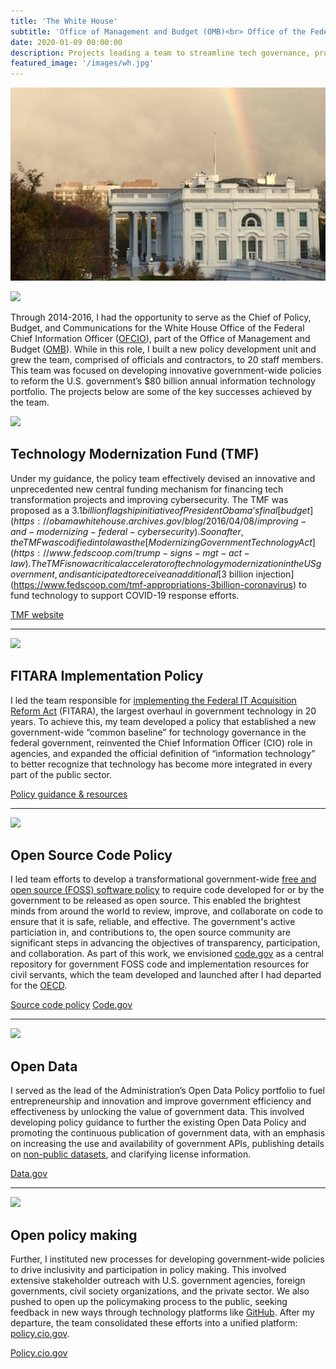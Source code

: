 ```yaml
---
title: 'The White House'
subtitle: 'Office of Management and Budget (OMB)<br> Office of the Federal Chief Information Office (OFCIO)'
date: 2020-01-09 00:00:00
description: Projects leading a team to streamline tech governance, promote open data and open source software, establish new funding mechanisms, and engage the public in policymaking.
featured_image: '/images/wh.jpg'
---
```


![](/images/wh.jpg)

![]({{site.baseurl}}/images/wh.png)

Through 2014-2016, I had the opportunity to serve as the Chief of Policy, Budget, and Communications for the White House Office of the Federal Chief Information Officer ([OFCIO](https://www.whitehouse.gov/omb/management/egov)), part of the Office of Management and Budget ([OMB](https://www.whitehouse.gov/omb)). While in this role, I built a new policy development unit and grew the team, comprised of officials and contractors, to 20 staff members. This team was focused on developing innovative government-wide policies to reform the U.S. government’s $80 billion annual information technology portfolio. The projects below are some of the key successes achieved by the team.

![]({{site.baseurl}}/images/tmf.png)

## Technology Modernization Fund (TMF)

Under my guidance, the policy team effectively devised an innovative and unprecedented new central funding mechanism for financing tech transformation projects and improving cybersecurity. The TMF was proposed as a $3.1 billion flagship initiative of President Obama’s final [budget](https://obamawhitehouse.archives.gov/blog/2016/04/08/improving-and-modernizing-federal-cybersecurity). Soon after, the TMF was codified into law as the [Modernizing Government Technology Act](https://www.fedscoop.com/trump-signs-mgt-act-law).  The TMF is now a critical accelerator of technology modernization in the US government, and is anticipated to receive an additional [$3 billion injection](https://www.fedscoop.com/tmf-appropriations-3billion-coronavirus) to fund technology to support COVID-19 response efforts.

<a href="https://tmf.cio.gov" class="button button--large">TMF website</a> 

---

![]({{site.baseurl}}/images/fitara.png)

## FITARA Implementation Policy

I led the team responsible for [implementing the Federal IT Acquisition Reform Act](https://obamawhitehouse.archives.gov/blog/2015/06/10/new-foundation-technology-management) (FITARA), the largest overhaul in government technology in 20 years. To achieve this, my team developed a policy that established a new government-wide “common baseline” for technology governance in the federal government, reinvented the Chief Information Officer (CIO) role in agencies, and expanded the official definition of “information technology” to better recognize that technology has become more integrated in every part of the public sector.

<a href="https://tmf.cio.gov" class="button button--large">Policy guidance & resources</a>

---

![]({{site.baseurl}}/images/sourcecode.png)

## Open Source Code Policy

I led team efforts to develop a transformational government-wide [free and open source (FOSS) software policy](https://techcrunch.com/2016/08/08/the-white-house-just-released-the-federal-source-code-policy-to-help-government-agencies-go-open-source) to require code developed for or by the government to be released as open source. This enabled the brightest minds from around the world to review, improve, and collaborate on code to ensure that it is safe, reliable, and effective. The government's active particiation in, and contributions to, the open source community are significant steps in advancing the objectives of transparency, participation, and collaboration. As part of this work, we envisioned [code.gov](https://code.gov) as a central repository for government FOSS code and implementation resources for civil servants, which the team developed and launched after I had departed for the [OECD]({{site.baseurl}}/project/oecd).  

<a href="https://sourcecode.cio.gov" class="button button--large">Source code policy</a>  <a href="https://code.gov" class="button button--large">Code.gov</a> 

---

![]({{site.baseurl}}/images/opendata.png)

## Open Data

I served as the lead of the Administration’s Open Data Policy portfolio to fuel entrepreneurship and innovation and improve government efficiency and effectiveness by unlocking the value of government data. This involved developing policy guidance to further the existing Open Data Policy and promoting the continuous publication of government data, with an emphasis on increasing the use and availability of government APIs, publishing details on [non-public datasets](https://sunlightfoundation.com/2015/04/15/obama-administration-agrees-with-sunlight-agencies-should-disclose-what-data-they-keep-private), and clarifying license information. 

<a href="https://data.gov" class="button button--large">Data.gov</a>

---

![]({{site.baseurl}}/images/openpolicymaking.png)

## Open policy making

Further, I instituted new processes for developing government-wide policies to drive inclusivity and participation in policy making. This involved extensive stakeholder outreach with U.S. government agencies, foreign governments, civil society organizations, and the private sector. We also pushed to open up the policymaking process to the public, seeking feedback in new ways through technology platforms like [GitHub](https://sunlightfoundation.com/2015/05/06/github-may-be-the-next-step-for-government-regulation). After my departure, the team consolidated these efforts into a unified platform: [policy.cio.gov](https://policy.cio.gov). 

<a href="https://policy.cio.gov" class="button button--large">Policy.cio.gov</a>

